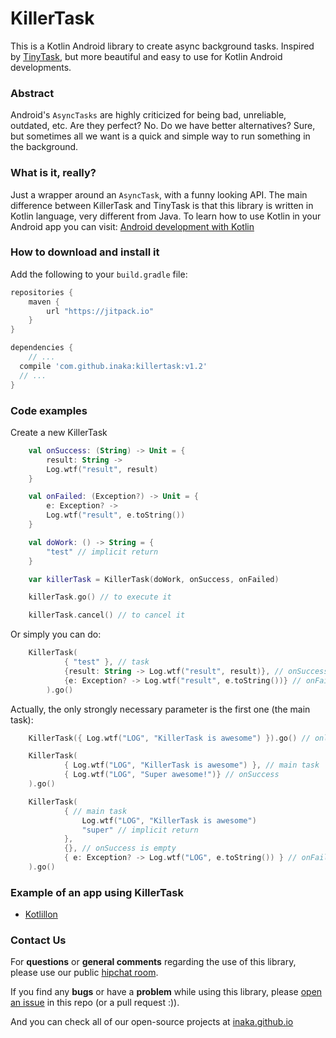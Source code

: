 KillerTask
=====

This is a Kotlin Android library to create async background tasks. Inspired by [TinyTask](https://github.com/inaka/TinyTask), but more beautiful and easy to use for Kotlin Android developments.

### Abstract
Android's `AsyncTasks` are highly criticized for being bad, unreliable, outdated, etc. Are they perfect? No.
Do we have better alternatives? Sure, but sometimes all we want is a quick and simple way to run something in the background.

### What is it, really?
Just a wrapper around an `AsyncTask`, with a funny looking API.
The main difference between KillerTask and TinyTask is that this library is written in Kotlin language, very different from Java.
To learn how to use Kotlin in your Android app you can visit: [Android development with Kotlin](http://inaka.net/blog/2016/01/15/android-development-with-kotlin)

### How to download and install it
Add the following to your `build.gradle` file:

```groovy
repositories {
	maven {
		url "https://jitpack.io"
	}
}

dependencies {
	// ...
  compile 'com.github.inaka:killertask:v1.2'
  // ...
}
```

### Code examples

Create a new KillerTask
```kotlin
    val onSuccess: (String) -> Unit = {
        result: String ->
        Log.wtf("result", result)
    }

    val onFailed: (Exception?) -> Unit = {
        e: Exception? ->
      	Log.wtf("result", e.toString())
    }

    val doWork: () -> String = {
        "test" // implicit return
    }

    var killerTask = KillerTask(doWork, onSuccess, onFailed)
```
```kotlin
    killerTask.go() // to execute it 
```
```kotlin
    killerTask.cancel() // to cancel it
```

Or simply you can do:

```kotlin
    KillerTask(
            { "test" }, // task
            {result: String -> Log.wtf("result", result)}, // onSuccess actions
            {e: Exception? -> Log.wtf("result", e.toString())} // onFailed actions
        ).go()
```

Actually, the only strongly necessary parameter is the first one (the main task):

```kotlin     
    KillerTask({ Log.wtf("LOG", "KillerTask is awesome") }).go() // only main task
```
```kotlin  
    KillerTask(
            { Log.wtf("LOG", "KillerTask is awesome") }, // main task
            { Log.wtf("LOG", "Super awesome!")} // onSuccess
    ).go()
```
```kotlin 
    KillerTask(
            { // main task
                Log.wtf("LOG", "KillerTask is awesome")
                "super" // implicit return
            },
            {}, // onSuccess is empty
            { e: Exception? -> Log.wtf("LOG", e.toString()) } // onFailed
    ).go()
```


### Example of an app using KillerTask
* [Kotlillon](https://github.com/inaka/kotlillon)


### Contact Us
For **questions** or **general comments** regarding the use of this library, please use our public
[hipchat room](http://inaka.net/hipchat).

If you find any **bugs** or have a **problem** while using this library, please [open an issue](https://github.com/inaka/KillerTask/issues/new) in this repo (or a pull request :)).

And you can check all of our open-source projects at [inaka.github.io](http://inaka.github.io)